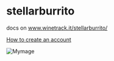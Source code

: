 # stellarburrito
docs on www.winetrack.it/stellarburrito/

[How to create an account](https://medium.com/@andrea.borio/create-new-account-on-stellar-using-stellarburritojs-27a34d759a78)

![Mymage](https://i.ibb.co/dDRV0Rm/logo.png)




